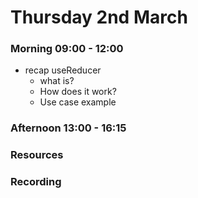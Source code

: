# Thursday 2nd March

### Morning 09:00 - 12:00

 - recap useReducer 
    - what is? 
    - How does it work? 
    - Use case example

### Afternoon 13:00 - 16:15



### Resources



### Recording
